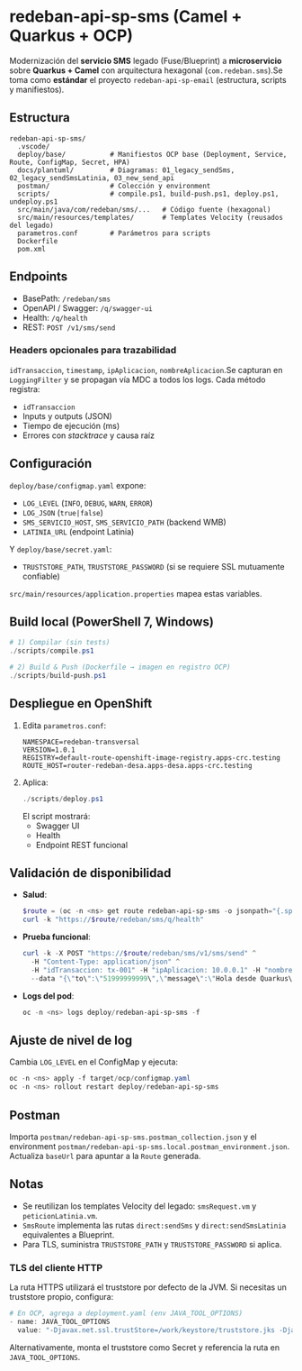 # redeban-api-sp-sms (Camel + Quarkus + OCP)

Modernización del **servicio SMS** legado (Fuse/Blueprint) a **microservicio** sobre **Quarkus + Camel** con arquitectura hexagonal (`com.redeban.sms`).Se toma como **estándar** el proyecto `redeban-api-sp-email` (estructura, scripts y manifiestos).

## Estructura
```
redeban-api-sp-sms/
  .vscode/
  deploy/base/           # Manifiestos OCP base (Deployment, Service, Route, ConfigMap, Secret, HPA)
  docs/plantuml/         # Diagramas: 01_legacy_sendSms, 02_legacy_sendSmsLatinia, 03_new_send_api
  postman/               # Colección y environment
  scripts/               # compile.ps1, build-push.ps1, deploy.ps1, undeploy.ps1
  src/main/java/com/redeban/sms/...   # Código fuente (hexagonal)
  src/main/resources/templates/       # Templates Velocity (reusados del legado)
  parametros.conf        # Parámetros para scripts
  Dockerfile
  pom.xml
```

## Endpoints
- BasePath: `/redeban/sms`
- OpenAPI / Swagger: `/q/swagger-ui`
- Health: `/q/health`
- REST: `POST /v1/sms/send`

### Headers opcionales para trazabilidad
`idTransaccion`, `timestamp`, `ipAplicacion`, `nombreAplicacion`.Se capturan en `LoggingFilter` y se propagan vía MDC a todos los logs. Cada método registra:
- `idTransaccion`
- Inputs y outputs (JSON)
- Tiempo de ejecución (ms)
- Errores con *stacktrace* y causa raíz

## Configuración
`deploy/base/configmap.yaml` expone:
- `LOG_LEVEL` (`INFO`, `DEBUG`, `WARN`, `ERROR`)
- `LOG_JSON` (`true|false`)
- `SMS_SERVICIO_HOST`, `SMS_SERVICIO_PATH` (backend WMB)
- `LATINIA_URL` (endpoint Latinia)

Y `deploy/base/secret.yaml`:
- `TRUSTSTORE_PATH`, `TRUSTSTORE_PASSWORD` (si se requiere SSL mutuamente confiable)

`src/main/resources/application.properties` mapea estas variables.

## Build local (PowerShell 7, Windows)
```powershell
# 1) Compilar (sin tests)
./scripts/compile.ps1

# 2) Build & Push (Dockerfile → imagen en registro OCP)
./scripts/build-push.ps1
```

## Despliegue en OpenShift
1. Edita `parametros.conf`:
   ```
   NAMESPACE=redeban-transversal
   VERSION=1.0.1
   REGISTRY=default-route-openshift-image-registry.apps-crc.testing
   ROUTE_HOST=router-redeban-desa.apps-desa.apps-crc.testing
   ```
2. Aplica:
   ```powershell
   ./scripts/deploy.ps1
   ```
   El script mostrará:
   - Swagger UI
   - Health
   - Endpoint REST funcional

## Validación de disponibilidad
- **Salud**:
  ```powershell
  $route = (oc -n <ns> get route redeban-api-sp-sms -o jsonpath="{.spec.host}")
  curl -k "https://$route/redeban/sms/q/health"
  ```
- **Prueba funcional**:
  ```powershell
  curl -k -X POST "https://$route/redeban/sms/v1/sms/send" ^
    -H "Content-Type: application/json" ^
    -H "idTransaccion: tx-001" -H "ipAplicacion: 10.0.0.1" -H "nombreAplicacion: tester" ^
    --data "{\"to\":\"51999999999\",\"message\":\"Hola desde Quarkus\"}"
  ```
- **Logs del pod**:
  ```powershell
  oc -n <ns> logs deploy/redeban-api-sp-sms -f
  ```

## Ajuste de nivel de log
Cambia `LOG_LEVEL` en el ConfigMap y ejecuta:
```powershell
oc -n <ns> apply -f target/ocp/configmap.yaml
oc -n <ns> rollout restart deploy/redeban-api-sp-sms
```

## Postman
Importa `postman/redeban-api-sp-sms.postman_collection.json` y el environment `postman/redeban-api-sp-sms.local.postman_environment.json`.
Actualiza `baseUrl` para apuntar a la `Route` generada.

## Notas
- Se reutilizan los templates Velocity del legado: `smsRequest.vm` y `peticionLatinia.vm`.
- `SmsRoute` implementa las rutas `direct:sendSms` y `direct:sendSmsLatinia` equivalentes a Blueprint.
- Para TLS, suministra `TRUSTSTORE_PATH` y `TRUSTSTORE_PASSWORD` si aplica.



### TLS del cliente HTTP
La ruta HTTPS utilizará el truststore por defecto de la JVM. Si necesitas un truststore propio, configura:
```powershell
# En OCP, agrega a deployment.yaml (env JAVA_TOOL_OPTIONS)
- name: JAVA_TOOL_OPTIONS
  value: "-Djavax.net.ssl.trustStore=/work/keystore/truststore.jks -Djavax.net.ssl.trustStorePassword=changeit"
```
Alternativamente, monta el truststore como Secret y referencia la ruta en `JAVA_TOOL_OPTIONS`.

